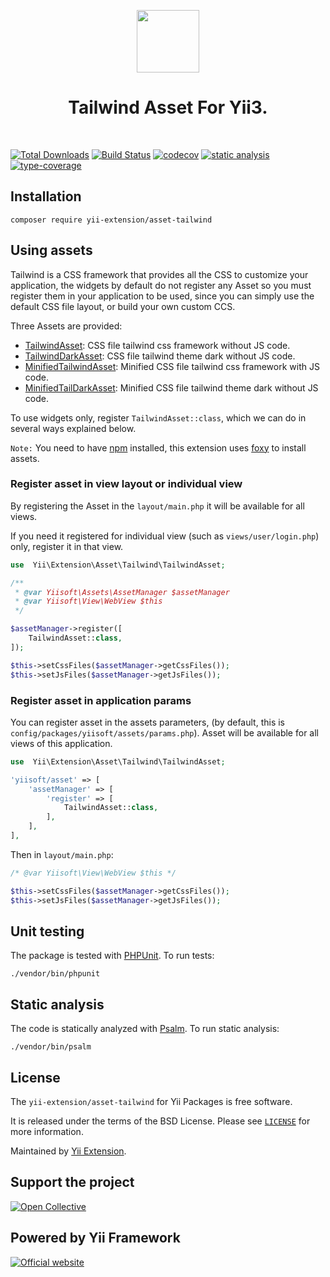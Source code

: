<p align="center">
    <a href="https://github.com/yii-extension" target="_blank">
        <img src="https://lh3.googleusercontent.com/ehSTPnXqrkk0M3U-UPCjC0fty9K6lgykK2WOUA2nUHp8gIkRjeTN8z8SABlkvcvR-9PIrboxIvPGujPgWebLQeHHgX7yLUoxFSduiZrTog6WoZLiAvqcTR1QTPVRmns2tYjACpp7EQ=w2400" height="100px">
    </a>
    <h1 align="center">Tailwind Asset For Yii3.</h1>
    <br>
</p>

[![Total Downloads](https://poser.pugx.org/yii-extension/asset-tailwind/downloads.png)](https://packagist.org/packages/yii-extension/asset-tailwind)
[![Build Status](https://github.com/yii-extension/asset-tailwind/workflows/build/badge.svg)](https://github.com/yii-extension/asset-tailwind/actions?query=workflow%3Abuild)
[![codecov](https://codecov.io/gh/yii-extension/asset-tailwind/branch/master/graph/badge.svg?token=Itn8wKEirt)](https://codecov.io/gh/yii-extension/asset-tailwind)
[![static analysis](https://github.com/yii-extension/asset-tailwind/workflows/static%20analysis/badge.svg)](https://github.com/yii-extension/asset-tailwind/actions?query=workflow%3A%22static+analysis%22)
[![type-coverage](https://shepherd.dev/github/yii-extension/asset-tailwind/coverage.svg)](https://shepherd.dev/github/yii-extension/asset-tailwind)


## Installation

```shell
composer require yii-extension/asset-tailwind
```

## Using assets

Tailwind is a CSS framework that provides all the CSS to customize your application, the widgets by default
do not register any Asset so you must register them in your application to be used, since you can simply use the
default CSS file layout, or build your own custom CCS.

Three Assets are provided:

- [TailwindAsset](https://tailwindcss.com/docs/installation): CSS file tailwind css framework without JS code.
- [TailwindDarkAsset](src/TailwindDarkAsset.php): CSS file tailwind theme dark without JS code.
- [MinifiedTailwindAsset](src/MinifiedTailwindAsset.php): Minified CSS file tailwind css framework with JS code.
- [MinifiedTailDarkAsset](src/MinifiedTailwindAsset.php): Minified CSS file tailwind theme dark without JS code.

To use widgets only, register `TailwindAsset::class`, which we can do in several ways explained below.

`Note:` You need to have [npm](https://docs.npmjs.com/getting-started) installed, this extension uses [foxy](https://github.com/fxpio/foxy) to install assets. 

### Register asset in view layout or individual view

By registering the Asset in the `layout/main.php` it will be available for all views.

If you need it registered for individual view (such as `views/user/login.php`) only,
register it in that view.


```php
use  Yii\Extension\Asset\Tailwind\TailwindAsset;

/**
 * @var Yiisoft\Assets\AssetManager $assetManager
 * @var Yiisoft\View\WebView $this
 */

$assetManager->register([
    TailwindAsset::class,
]);

$this->setCssFiles($assetManager->getCssFiles());
$this->setJsFiles($assetManager->getJsFiles());
```

### Register asset in application params

You can register asset in the assets parameters, (by default, this is `config/packages/yiisoft/assets/params.php`).
Asset will be available for all views of this application.

```php
use  Yii\Extension\Asset\Tailwind\TailwindAsset;

'yiisoft/asset' => [
    'assetManager' => [
        'register' => [
            TailwindAsset::class,
        ],
    ],
],
```

Then in `layout/main.php`:

```php
/* @var Yiisoft\View\WebView $this */

$this->setCssFiles($assetManager->getCssFiles());
$this->setJsFiles($assetManager->getJsFiles());
```

## Unit testing

The package is tested with [PHPUnit](https://phpunit.de/). To run tests:

```shell
./vendor/bin/phpunit
```

## Static analysis

The code is statically analyzed with [Psalm](https://psalm.dev/docs). To run static analysis:

```shell
./vendor/bin/psalm
```

## License

The `yii-extension/asset-tailwind` for Yii Packages is free software.

It is released under the terms of the BSD License. Please see [`LICENSE`](./LICENSE.md) for more information.

Maintained by [Yii Extension](https://github.com/yii-extension).

## Support the project

[![Open Collective](https://img.shields.io/badge/Open%20Collective-sponsor-7eadf1?logo=open%20collective&logoColor=7eadf1&labelColor=555555)](https://opencollective.com/yiisoft)

## Powered by Yii Framework

[![Official website](https://img.shields.io/badge/Powered_by-Yii_Framework-green.svg?style=flat)](https://www.yiiframework.com/)
